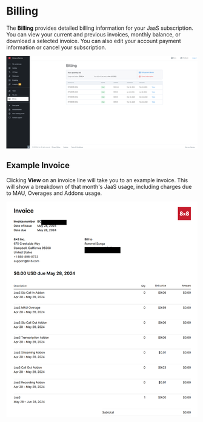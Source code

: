 # Billing

The **Billing** provides detailed billing information for your JaaS subscription. You can view your current and previous invoices, monthly balance, or download a selected invoice. You can also edit your account payment information or cancel your subscription.

![](../images/9b9de7c-bIlling.png "bIlling.png")

## Example Invoice

Clicking **View** on an invoice line will take you to an example invoice. This will show a breakdown of that month's JaaS usage, including charges due to MAU, Overages and Addons usage.

  

![](../images/d53a8f8-Screenshot_2024-06-14_at_10.56.54_AM.png)
